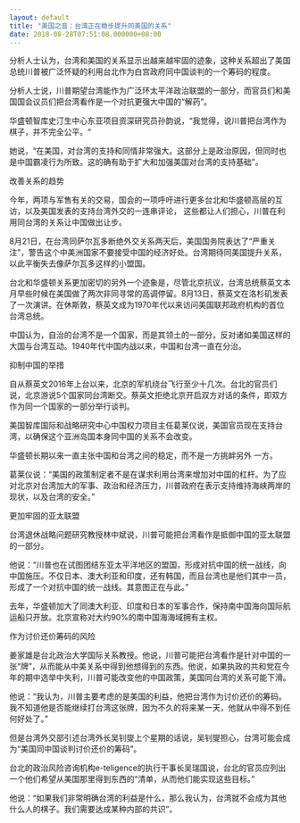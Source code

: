 ```yaml
---
layout: default
title: "美国之音：台湾正在稳步提升同美国的关系"
date: 2018-08-28T07:51:08.000000+08:00
---
```


分析人士认为，台湾和美国的关系显示出越来越牢固的迹象，这种关系超出了美国总统川普被广泛怀疑的利用台北作为白宫政府同中国谈判的一个筹码的程度。

分析人士说，川普期望台湾能作为广泛环太平洋政治联盟的一部分，而官员们和美国国会议员们把台湾看作是一个对抗更强大中国的“解药”。

华盛顿智库史汀生中心东亚项目资深研究员孙韵说，“我觉得，说川普把台湾作为棋子，并不完全公平。“

她说，“在美国，对台湾的支持和同情非常强大。这部分上是政治原因，但同时也是中国霸凌行为所致。这的确有助于扩大和加强美国对台湾的支持基础”。

改善关系的趋势

今年，两项与军售有关的交易，国会的一项呼吁进行更多台北和华盛顿高层的互访，以及美国发表的支持台湾外交的一连串评论， 这些都让人们担心，川普在利用同台湾的关系让中国做出让步。

8月21日，在台湾同萨尔瓦多断绝外交关系两天后，美国国务院表达了“严重关注”，警告这个中美洲国家不要接受中国的经济好处。台湾期待同美国提升关系，以此平衡失去像萨尔瓦多这样的小盟国。

台北和华盛顿关系更加密切的另外一个迹象是，尽管北京抗议，台湾总统蔡英文本月早些时候在美国做了两次非同寻常的高调停留。8月13日，蔡英文在洛杉矶发表了一次演讲。在休斯敦，蔡英文成为1970年代以来访问美国联邦政府机构的首位台湾总统。

中国认为，自治的台湾不是一个国家，而是其领土的一部分，反对诸如美国这样的大国与台湾互动。1940年代中国内战以来，中国和台湾一直在分治。

抑制中国的举措

自从蔡英文2016年上台以来，北京的军机绕台飞行至少十几次。台北的官员们说，北京游说5个国家同台湾断交。蔡英文拒绝北京开启双方对话的条件，即双方作为同一个国家的一部分举行谈判。

美国智库国际和战略研究中心中国权力项目主任葛莱仪说，美国官员现在支持台湾，以确保这个亚洲岛国本身同中国的关系不会改变。

华盛顿长期以来一直主张中国和台湾之间的稳定，而不是一方挑衅另外 一方。

葛莱仪说：“美国的政策制定者不是在谋求利用台湾来增加对中国的杠杆。为了应对北京对台湾加大的军事、政治和经济压力，川普政府在表示支持维持海峡两岸的现状，以及台湾的安全。”

更加牢固的亚太联盟

台湾退休战略问题研究教授林中斌说，川普可能把台湾看作是抵御中国的亚太联盟的一部分。

他说：“川普也在试图团结东亚太平洋地区的盟国，形成对抗中国的统一战线，向中国施压。不仅日本、澳大利亚和印度，还有韩国，而且台湾也是他们其中一员，形成了一个对抗中国的统一战线。其意图正在与此。”

去年，华盛顿加大了同澳大利亚、印度和日本的军事合作，保持南中国海向国际航运船只开放。北京宣称对大约90%的南中国海海域拥有主权。

作为讨价还价筹码的风险

姜家雄是台北政治大学国际关系教授。他说，川普可能把台湾看作是针对中国的一张“牌”，从而能从中美关系中得到他想得到的东西。他说，如果执政的共和党在今年的期中选举中失利，川普可能改变他的中国政策，美国同台湾的关系可能下滑。

他说：“我认为，川普主要考虑的是美国的利益，他把台湾作为讨价还价的筹码。我不知道他是否能继续打台湾这张牌，因为不久的将来某一天，他就从中得不到任何好处了。”

但是台湾外交部引述台湾外长吴钊燮上个星期的话说，吴钊燮担心，台湾可能会成为“美国同中国谈判讨价还价的筹码”。

台北的政治风险咨询机构e-teligence的执行干事长吴瑞国说，台北的官员应列出一个他们希望从美国那里得到东西的“清单，从而他们能实现这些目标。”

他说：“如果我们非常明确台湾的利益是什么，那么我认为，台湾就不会成为其他什么人的棋子。我们需要达成某种内部的共识”。


